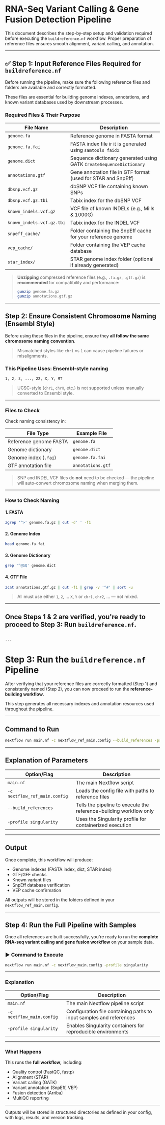 
#  RNA-Seq Variant Calling & Gene Fusion Detection Pipeline

This document describes the step-by-step setup and validation required before executing the `buildreference.nf` workflow. Proper preparation of reference files ensures smooth alignment, variant calling, and annotation.

---

## ✅ Step 1: Input Reference Files Required for `buildreference.nf`

Before running the pipeline, make sure the following reference files and folders are available and correctly formatted.

These files are essential for building genome indexes, annotations, and known variant databases used by downstream processes.

###  Required Files & Their Purpose

| File Name                   | Description                                                                 |
|-----------------------------|-----------------------------------------------------------------------------|
| `genome.fa`                 | Reference genome in FASTA format                                            |
| `genome.fa.fai`             | FASTA index file ir it is  generated using `samtools faidx`                 |
| `genome.dict`               | Sequence dictionary generated using GATK `CreateSequenceDictionary`         |
| `annotations.gtf`           | Gene annotation file in GTF format (used for STAR and SnpEff)               |
| `dbsnp.vcf.gz`              | dbSNP VCF file containing known SNPs                                        |
| `dbsnp.vcf.gz.tbi`          | Tabix index for the dbSNP VCF                                               |
| `known_indels.vcf.gz`       | VCF file of known INDELs (e.g., Mills & 1000G)                              |
| `known_indels.vcf.gz.tbi`   | Tabix index for the INDEL VCF                                               |
| `snpeff_cache/`             | Folder containing the SnpEff cache for your reference genome                |
| `vep_cache/`                | Folder containing the VEP cache database                                    |
| `star_index/`               | STAR genome index folder (optional if already generated)                    |

>  **Unzipping** compressed reference files (e.g., `.fa.gz`, `.gtf.gz`) is **recommended** for compatibility and performance:
> ```bash
> gunzip genome.fa.gz
> gunzip annotations.gtf.gz
> ```

---

##  Step 2: Ensure Consistent Chromosome Naming (Ensembl Style)

Before using these files in the pipeline, ensure they **all follow the same chromosome naming convention**.

>  Mismatched styles like `chr1` vs `1` can cause pipeline failures or misalignments.

###  This Pipeline Uses: **Ensembl-style naming**

```
1, 2, 3, ..., 22, X, Y, MT
```

>  UCSC-style (`chr1`, `chrX`, etc.) is not supported unless manually converted to Ensembl style.

---

###  Files to Check

Check naming consistency in:

| File Type              | Example File               |
|------------------------|----------------------------|
| Reference genome FASTA | `genome.fa`                |
| Genome dictionary      | `genome.dict`              |
| Genome index (`.fai`)  | `genome.fa.fai`            |
| GTF annotation file    | `annotations.gtf`          |

>  SNP and INDEL VCF files do **not** need to be checked — the pipeline will auto-convert chromosome naming when merging them.

---

###  How to Check Naming

####  1. FASTA
```bash
zgrep '^>' genome.fa.gz | cut -d' ' -f1
```

####  2. Genome Index
```bash
head genome.fa.fai
```

####  3. Genome Dictionary
```bash
grep '^@SQ' genome.dict
```

####  4. GTF File
```bash
zcat annotations.gtf.gz | cut -f1 | grep -v '^#' | sort -u
```

>  All must use either `1`, `2`, … `X`, `Y` or `chr1`, `chr2`, … — not mixed.

---

##  Once Steps 1 & 2 are verified, you're ready to proceed to **Step 3: Run `buildreference.nf`**.
```

---

```
#  Step 3: Run the `buildreference.nf` Pipeline

After verifying that your reference files are correctly formatted (Step 1) and consistently named (Step 2), you can now proceed to run the **reference-building workflow**.

This step generates all necessary indexes and annotation resources used throughout the pipeline.

---

##  Command to Run

```bash
nextflow run main.nf -c nextflow_ref_main.config --build_references -profile singularity
```

---

##  Explanation of Parameters

| Option/Flag                   | Description                                                                |
|------------------------------|----------------------------------------------------------------------------|
| `main.nf`                    | The main Nextflow script                                                   |
| `-c nextflow_ref_main.config`| Loads the config file with paths to reference files                       |
| `--build_references`         | Tells the pipeline to execute the reference-building workflow only         |
| `-profile singularity`       | Uses the Singularity profile for containerized execution                   |

---

##  Output

Once complete, this workflow will produce:

- Genome indexes (FASTA index, dict, STAR index)
- GTF/GFF checks
- Known variant files
- SnpEff database verification
- VEP cache confirmation

All outputs will be stored in the folders defined in your `nextflow_ref_main.config`.


---

##  Step 4: Run the Full Pipeline with Samples

Once all references are built successfully, you're ready to run the **complete RNA-seq variant calling and gene fusion workflow** on your sample data.

### ▶️ Command to Execute

```bash
nextflow run main.nf -c nextflow_main.config -profile singularity
```

---

###  Explanation

| Option/Flag                   | Description                                                         |
|------------------------------|---------------------------------------------------------------------|
| `main.nf`                    | The main Nextflow pipeline script                                   |
| `-c nextflow_main.config`    | Configuration file containing paths to input samples and references |
| `-profile singularity`       | Enables Singularity containers for reproducible environments         |

---

###  What Happens

This runs the **full workflow**, including:
- Quality control (FastQC, fastp)
- Alignment (STAR)
- Variant calling (GATK)
- Variant annotation (SnpEff, VEP)
- Fusion detection (Arriba)
- MultiQC reporting

---

 Outputs will be stored in structured directories as defined in your config, with logs, results, and version tracking.


```
